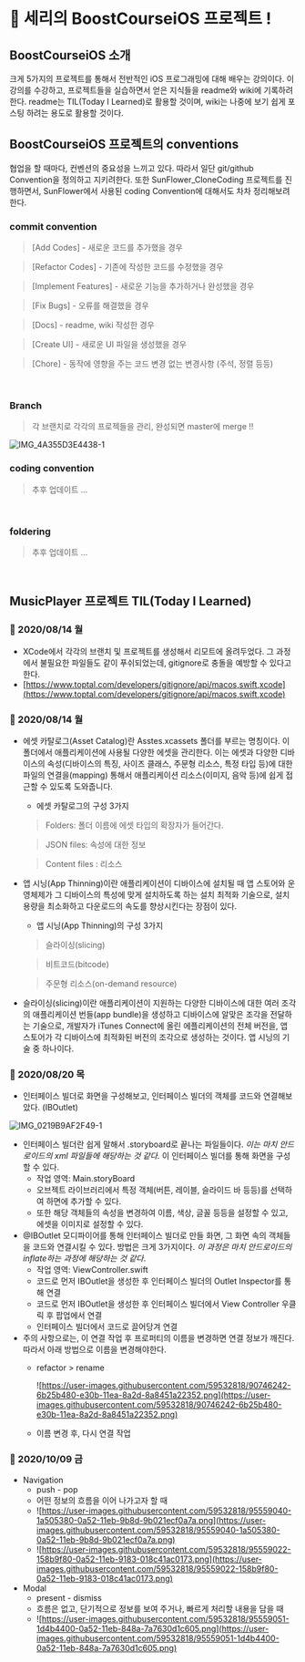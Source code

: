 # 🍏 세리의 BoostCourseiOS 프로젝트 !

## BoostCourseiOS 소개

크게 5가지의 프로젝트를 통해서 전반적인 iOS 프로그래밍에 대해 배우는 강의이다. 이 강의를 수강하고, 프로젝트들을 실습하면서 얻은 지식들을 readme와 wiki에 기록하려한다. readme는 TIL(Today I Learned)로 활용할 것이며, wiki는 나중에 보기 쉽게 포스팅 하려는 용도로 활용할 것이다. 

## BoostCourseiOS 프로젝트의 conventions

협업을 할 때마다, 컨벤션의 중요성을 느끼고 있다. 따라서 일단 git/github Convention을 정의하고 지키려한다. 또한 SunFlower_CloneCoding 프로젝트를 진행하면서, SunFlower에서 사용된 coding Convention에 대해서도 차차 정리해보려한다. 

### commit convention

> [Add Codes] - 새로운 코드를 추가했을 경우

> [Refactor Codes] - 기존에 작성한 코드를 수정했을 경우

> [Implement Features] - 새로운 기능을 추가하거나 완성했을 경우

> [Fix Bugs] - 오류를 해결했을 경우

> [Docs] - readme, wiki 작성한 경우

> [Create UI] - 새로운 UI 파일을 생성했을 경우

> [Chore] - 동작에 영향을 주는 코드 변경 없는 변경사항 (주석, 정렬 등등)

<br/>

### Branch

> 각 브랜치로 각각의 프로젝들을 관리, 완성되면 master에 merge !!

![IMG_4A355D3E4438-1](https://user-images.githubusercontent.com/59532818/90221418-25697780-de45-11ea-94c3-f9053b90b9e0.jpeg)

### coding convention

> 추후 업데이트 ...

<br/>

### foldering

> 추후 업데이트 ...

<br/>

## MusicPlayer 프로젝트 TIL(Today I Learned)

### 🌿 2020/08/14 월

- XCode에서 각각의 브랜치 및 프로젝트를 생성해서 리모트에 올려두었다. 그 과정에서 불필요한 파일들도 같이 푸쉬되었는데, gitignore로 충돌을 예방할 수 있다고 한다.
- [https://www.toptal.com/developers/gitignore/api/macos,swift,xcode](https://www.toptal.com/developers/gitignore/api/macos,swift,xcode)

### 🌿 2020/08/14 월

- 에셋 카탈로그(Asset Catalog)란 Asstes.xcassets 폴더를 부르는 명칭이다. 이 폴더에서 애플리케이션에 사용될 다양한 에셋을 관리한다. 이는 에셋과 다양한 디바이스의 속성(디바이스의 특징, 사이즈 클래스, 주문형 리소스, 특정 타입 등)에 대한 파일의 연결을(mapping) 통해서 애플리케이션 리소스(이미지, 음악 등)에 쉽게 접근할 수 있도록 도와줍니다.
    - 에셋 카탈로그의 구성 3가지

    > Folders: 폴더 이름에 에셋 타입의 확장자가 들어간다.

    > JSON files: 속성에 대한 정보

    > Content files : 리소스

- 앱 시닝(App Thinning)이란 애플리케이션이 디바이스에 설치될 때 앱 스토어와 운영체제가 그 디바이스의 특성에 맞게 설치하도록 하는 설치 최적화 기술으로, 설치용량을 최소화하고 다운로드의 속도를 향상시킨다는 장점이 있다.
    - 앱 시닝(App Thinning)의 구성 3가지

    > 슬라이싱(slicing)

    > 비트코드(bitcode)

    > 주문형 리소스(on-demand resource)

- 슬라이싱(slicing)이란 애플리케이션이 지원하는 다양한 디바이스에 대한 여러 조각의 애플리케이션 번들(app bundle)을 생성하고 디바이스에 알맞은 조각을 전달하는 기술으로, 개발자가 iTunes Connect에 올린 에플리케이션의 전체 버전을, 앱 스토어가 각 디바이스에 최적화된 버전의 조각으로 생성하는 것이다. 앱 시닝의 기술 중 하나이다.

### 🌿 2020/08/20 목

- 인터페이스 빌더로 화면을 구성해보고, 인터페이스 빌더의 객체를 코드와 연결해보았다. (IBOutlet)

![IMG_0219B9AF2F49-1](https://user-images.githubusercontent.com/59532818/90746300-6f51d200-e30b-11ea-8685-299afba09190.jpeg)

- 인터페이스 빌더란 쉽게 말해서 .storyboard로 끝나는 파일들이다. *이는 마치 안드로이드의 xml 파일들에 해당하는 것 같다.* 이 인터페이스 빌더를 통해 화면을 구성할 수 있다.
    - 작업 영역: Main.storyBoard
    - 오브젝트 라이브러리에서 특정 객체(버튼, 레이블, 슬라이드 바 등등)를 선택하여 하면에 추가할 수 있다.
    - 또한 해당 객체들의 속성을 변경하여 이름, 색상, 글꼴 등등을 설정할 수 있고, 에셋을 이미지로 설정할 수 있다.
- @IBOutlet 모디파이어를 통해 인터페이스 빌더로 만들 화면, 그 화면 속의 객체들을 코드와 연결시킬 수 있다. 방법은 크게 3가지이다. *이 과정은 마치 안드로이드의 inflate하는 과정에 해당하는 것 같다*.
    - 작업 영역: ViewController.swift
    - 코드로 먼저 IBOutlet을 생성한 후 인터페이스 빌더의 Outlet Inspector를 통해 연결
    - 코드로 먼저 IBOutlet을 생성한 후 인터페이스 빌더에서 View Controller 우클릭 후 팝업에서 연결
    - 인터페이스 빌더에서 코드로 끌어당겨 연결
- 주의 사항으로는, 이 연결 작업 후 프로퍼티의 이름을 변경하면 연결 정보가 깨진다. 따라서 아래 방법으로 이름을 변경해야한다.
    - refactor > rename

        ![https://user-images.githubusercontent.com/59532818/90746242-6b25b480-e30b-11ea-8a2d-8a8451a22352.png](https://user-images.githubusercontent.com/59532818/90746242-6b25b480-e30b-11ea-8a2d-8a8451a22352.png)

    - 이름 변경 후, 다시 연결 작업


### 🌿 2020/10/09 금

- Navigation
    - push - pop
    - 어떤 정보의 흐름을 이어 나가고자 할 때
    - ![https://user-images.githubusercontent.com/59532818/95559040-1a505380-0a52-11eb-9b8d-9b021ecf0a7a.png](https://user-images.githubusercontent.com/59532818/95559040-1a505380-0a52-11eb-9b8d-9b021ecf0a7a.png)
    - ![https://user-images.githubusercontent.com/59532818/95559022-158b9f80-0a52-11eb-9183-018c41ac0173.png](https://user-images.githubusercontent.com/59532818/95559022-158b9f80-0a52-11eb-9183-018c41ac0173.png)
- Modal
    - present - dismiss
    - 흐름은 없고, 단기적으로 정보를 보여 주거나, 빠르게 처리할 내용을 담을 때
    - ![https://user-images.githubusercontent.com/59532818/95559051-1d4b4400-0a52-11eb-848a-7a7630d1c605.png](https://user-images.githubusercontent.com/59532818/95559051-1d4b4400-0a52-11eb-848a-7a7630d1c605.png)
